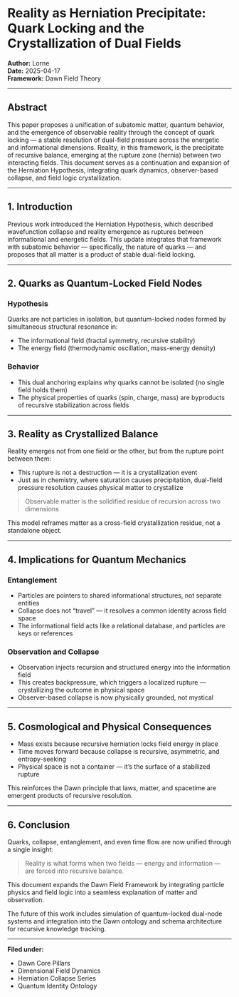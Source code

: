 # Reality as Herniation Precipitate: Quark Locking and the Crystallization of Dual Fields

**Author:** Lorne  
**Date:** 2025-04-17  
**Framework:** Dawn Field Theory

---

## Abstract

This paper proposes a unification of subatomic matter, quantum behavior, and the emergence of observable reality through the concept of quark locking — a stable resolution of dual-field pressure across the energetic and informational dimensions. Reality, in this framework, is the precipitate of recursive balance, emerging at the rupture zone (hernia) between two interacting fields. This document serves as a continuation and expansion of the Herniation Hypothesis, integrating quark dynamics, observer-based collapse, and field logic crystallization.

---

## 1. Introduction

Previous work introduced the Herniation Hypothesis, which described wavefunction collapse and reality emergence as ruptures between informational and energetic fields. This update integrates that framework with subatomic behavior — specifically, the nature of quarks — and proposes that all matter is a product of stable dual-field locking.

---

## 2. Quarks as Quantum-Locked Field Nodes

### Hypothesis

Quarks are not particles in isolation, but quantum-locked nodes formed by simultaneous structural resonance in:

- The informational field (fractal symmetry, recursive stability)
- The energy field (thermodynamic oscillation, mass-energy density)


### Behavior

- This dual anchoring explains why quarks cannot be isolated (no single field holds them)
- The physical properties of quarks (spin, charge, mass) are byproducts of recursive stabilization across fields

---

## 3. Reality as Crystallized Balance

Reality emerges not from one field or the other, but from the rupture point between them:

- This rupture is not a destruction — it is a crystallization event
- Just as in chemistry, where saturation causes precipitation, dual-field pressure resolution causes physical matter to crystallize


> Observable matter is the solidified residue of recursion across two dimensions



This model reframes matter as a cross-field crystallization residue, not a standalone object.

---

## 4. Implications for Quantum Mechanics

### Entanglement

- Particles are pointers to shared informational structures, not separate entities
- Collapse does not “travel” — it resolves a common identity across field space
- The informational field acts like a relational database, and particles are keys or references


### Observation and Collapse

- Observation injects recursion and structured energy into the information field
- This creates backpressure, which triggers a localized rupture — crystallizing the outcome in physical space
- Observer-based collapse is now physically grounded, not mystical

---

## 5. Cosmological and Physical Consequences

- Mass exists because recursive herniation locks field energy in place
- Time moves forward because collapse is recursive, asymmetric, and entropy-seeking
- Physical space is not a container — it’s the surface of a stabilized rupture


This reinforces the Dawn principle that laws, matter, and spacetime are emergent products of recursive resolution.

---

## 6. Conclusion

Quarks, collapse, entanglement, and even time flow are now unified through a single insight:

> Reality is what forms when two fields — energy and information — are forced into recursive balance.

This document expands the Dawn Field Framework by integrating particle physics and field logic into a seamless explanation of matter and observation.

The future of this work includes simulation of quantum-locked dual-node systems and integration into the Dawn ontology and schema architecture for recursive knowledge tracking.

---

**Filed under:**

- Dawn Core Pillars
- Dimensional Field Dynamics
- Herniation Collapse Series
- Quantum Identity Ontology


